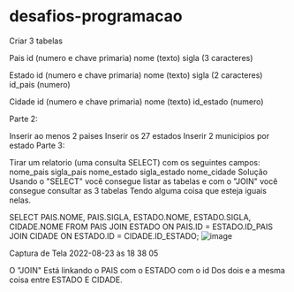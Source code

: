 # desafios-programacao

Criar 3 tabelas

Pais id (numero e chave primaria) nome (texto) sigla (3 caracteres)

Estado id (numero e chave primaria) nome (texto) sigla (2 caracteres) id_pais (numero)

Cidade id (numero e chave primaria) nome (texto) id_estado (numero)

Parte 2:

Inserir ao menos 2 paises
Inserir os 27 estados
Inserir 2 municipios por estado
Parte 3:

Tirar um relatorio (uma consulta SELECT) com os seguintes campos: nome_pais sigla_pais nome_estado sigla_estado nome_cidade
Solução
Usando o "SELECT" você consegue listar as tabelas e com o "JOIN" você consegue consultar as 3 tabelas Tendo alguma coisa que esteja iguais nelas.

SELECT PAIS.NOME, PAIS.SIGLA, ESTADO.NOME, ESTADO.SIGLA, CIDADE.NOME FROM PAIS JOIN ESTADO ON PAIS.ID = ESTADO.ID_PAIS JOIN CIDADE ON ESTADO.ID = CIDADE.ID_ESTADO;
![image](https://user-images.githubusercontent.com/69183396/228383951-0bb45647-1ee1-42eb-bb55-a31e8c27a6dd.png)


Captura de Tela 2022-08-23 às 18 38 05

O "JOIN" Está linkando o PAIS com o ESTADO com o id Dos dois e a mesma coisa entre ESTADO E CIDADE.
